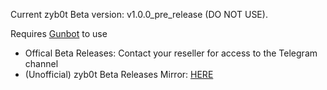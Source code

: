 Current zyb0t Beta version: v1.0.0_pre_release (DO NOT USE).  
  
Requires [Gunbot](https://gunbot.com) to use

- Offical Beta Releases: Contact your reseller for access to the Telegram channel
- (Unofficial) zyb0t Beta Releases Mirror: [HERE](https://github.com/computeronix/zyb0t/releases/latest)
